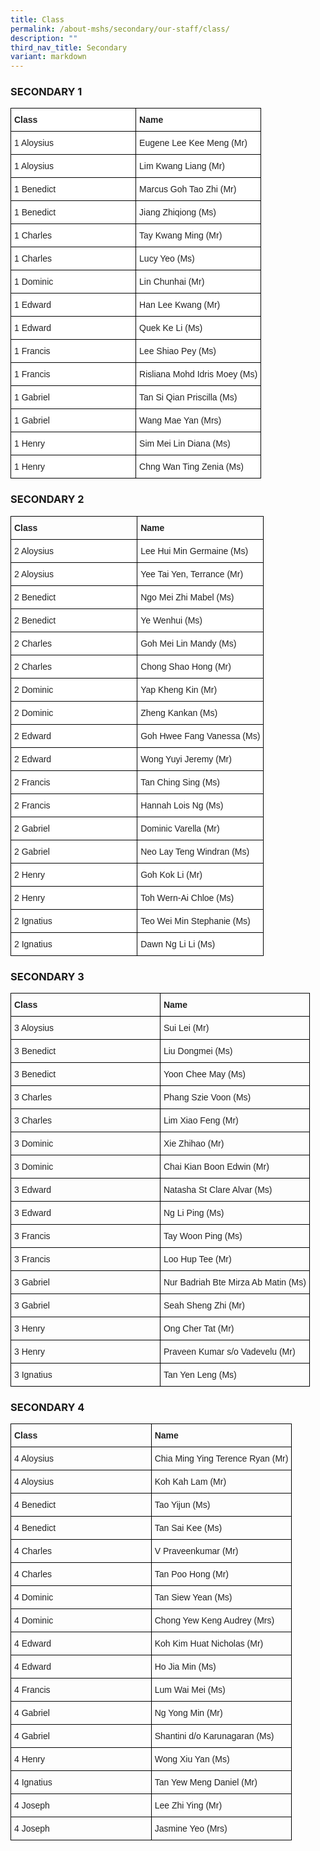 ```yaml
---
title: Class
permalink: /about-mshs/secondary/our-staff/class/
description: ""
third_nav_title: Secondary
variant: markdown
---
```

### SECONDARY 1

<style type="text/css">
.tg  {border-collapse:collapse;border-spacing:0;}
.tg td{border-color:black;border-style:solid;border-width:1px;font-family:Arial, sans-serif;font-size:14px;
  overflow:hidden;padding:10px 5px;word-break:normal;}
.tg th{border-color:black;border-style:solid;border-width:1px;font-family:Arial, sans-serif;font-size:14px;
  font-weight:normal;overflow:hidden;padding:10px 5px;word-break:normal;}
.tg .tg-clhh{background-color:#FFF;color:#222;font-weight:bold;text-align:left;vertical-align:middle}
.tg .tg-1ppo{background-color:#FFF;color:#222;text-align:left;vertical-align:middle}
.tg .tg-tsok{background-color:#FFF;color:#222;text-align:left;vertical-align:top}
</style>
<table style="table-layout: fixed; width: 100%;" class="tg">
<thead>
  <tr>
    <th class="tg-clhh"><span style="color:#222;background-color:transparent">Class</span></th>
    <th class="tg-clhh"><span style="color:#222;background-color:transparent">Name</span></th>
  </tr>
</thead>
<tbody>
  <tr>
    <td style="width: 50%" class="tg-1ppo"><span style="color:#222;background-color:transparent">1 Aloysius</span></td>
    <td style="width: 50%" class="tg-1ppo"><span style="color:#222;background-color:transparent">Eugene Lee Kee Meng (Mr)  </span></td>
  </tr>
  <tr>
    <td style="width: 50%" class="tg-1ppo"><span style="color:#222;background-color:transparent">1 Aloysius</span></td>
    <td style="width: 50%" class="tg-1ppo"><span style="color:#222;background-color:transparent">Lim Kwang Liang (Mr)</span></td>
  </tr>
  <tr>
    <td style="width: 50%" class="tg-1ppo"><span style="color:#222;background-color:transparent">1 Benedict </span></td>
    <td style="width: 50%" class="tg-1ppo"><span style="color:#222;background-color:transparent">Marcus Goh Tao Zhi (Mr)</span></td>
  </tr>
  <tr>
    <td style="width: 50%" class="tg-1ppo"><span style="color:#222;background-color:transparent">1 Benedict</span></td>
    <td style="width: 50%" class="tg-1ppo"><span style="color:#222;background-color:transparent">Jiang Zhiqiong (Ms) </span></td>
  </tr>
  <tr>
    <td style="width: 50%" class="tg-1ppo"><span style="color:#222;background-color:transparent">1 Charles</span></td>
    <td style="width: 50%" class="tg-1ppo"><span style="color:#222;background-color:transparent">Tay Kwang Ming (Mr) </span></td>
  </tr>
  <tr>
    <td style="width: 50%" class="tg-1ppo"><span style="color:#222;background-color:transparent">1 Charles</span></td>
    <td style="width: 50%" class="tg-tsok">Lucy Yeo (Ms) </td>
  </tr>
  
  <tr>
    <td style="width: 50%" class="tg-1ppo"><span style="color:#222;background-color:transparent">1 Dominic</span></td>
    <td style="width: 50%" class="tg-1ppo"><span style="color:#222;background-color:transparent">Lin Chunhai (Mr)</span></td>
  </tr>
  <tr>
    <td style="width: 50%" class="tg-1ppo"><span style="color:#222;background-color:transparent">1 Edward</span></td>
    <td style="width: 50%" class="tg-1ppo"><span style="color:#222;background-color:transparent">Han Lee Kwang (Mr) </span></td>
  </tr>
  <tr>
    <td style="width: 50%" class="tg-1ppo"><span style="color:#222;background-color:transparent">1 Edward</span></td>
    <td style="width: 50%" class="tg-1ppo"><span style="color:#222;background-color:transparent">Quek Ke Li (Ms)</span></td>
  </tr>
  <tr>
    <td style="width: 50%" class="tg-1ppo"><span style="color:#222;background-color:transparent">1 Francis</span></td>
    <td style="width: 50%" class="tg-1ppo"><span style="color:#222;background-color:transparent">Lee Shiao Pey (Ms) </span></td>
  </tr>
  <tr>
    <td style="width: 50%" class="tg-1ppo"><span style="color:#222;background-color:transparent">1 Francis</span></td>
    <td style="width: 50%" class="tg-1ppo"><span style="color:#222;background-color:transparent">Risliana Mohd Idris Moey (Ms) </span></td>
  </tr>
  <tr>
    <td style="width: 50%" class="tg-1ppo"><span style="color:#222;background-color:transparent">1 Gabriel</span></td>
    <td style="width: 50%" class="tg-1ppo"><span style="color:#222;background-color:transparent">Tan Si Qian Priscilla (Ms) </span></td>
  </tr>
  <tr>
    <td style="width: 50%" class="tg-1ppo"><span style="color:#222;background-color:transparent">1 Gabriel</span></td>
    <td style="width: 50%" class="tg-1ppo"><span style="color:#222;background-color:transparent">Wang Mae Yan (Mrs)  </span></td>
  </tr>
  <tr>
    <td style="width: 50%" class="tg-1ppo"><span style="color:#222;background-color:transparent">1 Henry</span></td>
    <td style="width: 50%" class="tg-1ppo"><span style="color:#222;background-color:transparent">Sim Mei Lin Diana (Ms) </span></td>
  </tr>

  <tr>
    <td style="width: 50%" class="tg-1ppo"><span style="color:#222;background-color:transparent">1 Henry</span></td>
    <td style="width: 50%" class="tg-1ppo"><span style="color:#222;background-color:transparent">Chng Wan Ting Zenia (Ms)  </span></td>
  </tr>
</tbody>
</table>

### SECONDARY 2

<style type="text/css">
.tg  {border-collapse:collapse;border-spacing:0;}
.tg td{border-color:black;border-style:solid;border-width:1px;font-family:Arial, sans-serif;font-size:14px;
  overflow:hidden;padding:10px 5px;word-break:normal;}
.tg th{border-color:black;border-style:solid;border-width:1px;font-family:Arial, sans-serif;font-size:14px;
  font-weight:normal;overflow:hidden;padding:10px 5px;word-break:normal;}
.tg .tg-vl7p{color:#222;text-align:left;vertical-align:middle}
.tg .tg-bb6y{color:#222;font-weight:bold;text-align:left;vertical-align:middle}
.tg .tg-brl1{color:#222;text-align:left;vertical-align:top}
</style>
<table style="table-layout: fixed; width: 100%;" class="tg">
<thead>
  <tr>
    <th style="width: 50%" class="tg-bb6y"><span style="color:#222;background-color:transparent">Class</span></th>
    <th style="width: 50%" class="tg-bb6y"><span style="color:#222;background-color:transparent">Name</span></th>
  </tr>
</thead>
<tbody>
	<tr>
    <td style="width: 50%" class="tg-1ppo"><span style="color:#222;background-color:transparent">2 Aloysius</span></td>
    <td style="width: 50%" class="tg-1ppo"><span style="color:#222;background-color:transparent">Lee Hui Min Germaine (Ms)  </span></td>
  </tr>
  <tr>
    <td style="width: 50%" class="tg-1ppo"><span style="color:#222;background-color:transparent">2 Aloysius</span></td>
    <td style="width: 50%" class="tg-1ppo"><span style="color:#222;background-color:transparent">Yee Tai Yen, Terrance (Mr)</span></td>
  </tr>
  <tr>
    <td style="width: 50%" class="tg-1ppo"><span style="color:#222;background-color:transparent">2 Benedict </span></td>
    <td style="width: 50%" class="tg-1ppo"><span style="color:#222;background-color:transparent">Ngo Mei Zhi Mabel (Ms)</span></td>
  </tr>
  <tr>
    <td style="width: 50%" class="tg-1ppo"><span style="color:#222;background-color:transparent">2 Benedict</span></td>
    <td style="width: 50%" class="tg-1ppo"><span style="color:#222;background-color:transparent">Ye Wenhui (Ms) </span></td>
  </tr>
  <tr>
    <td style="width: 50%" class="tg-1ppo"><span style="color:#222;background-color:transparent">2 Charles</span></td>
    <td style="width: 50%" class="tg-1ppo"><span style="color:#222;background-color:transparent">Goh Mei Lin Mandy (Ms) </span></td>
  </tr>
  <tr>
    <td style="width: 50%" class="tg-1ppo"><span style="color:#222;background-color:transparent">2 Charles</span></td>
    <td style="width: 50%" class="tg-tsok">Chong Shao Hong (Mr) </td>
  </tr>
  <tr>
    <td style="width: 50%" class="tg-1ppo"><span style="color:#222;background-color:transparent">2 Dominic</span></td>
    <td style="width: 50%" class="tg-1ppo"><span style="color:#222;background-color:transparent">Yap Kheng Kin (Mr) </span></td>
  </tr>
  <tr>
    <td style="width: 50%" class="tg-1ppo"><span style="color:#222;background-color:transparent">2 Dominic</span></td>
    <td style="width: 50%" class="tg-1ppo"><span style="color:#222;background-color:transparent">Zheng Kankan (Ms)</span></td>
  </tr>
  <tr>
    <td style="width: 50%" class="tg-1ppo"><span style="color:#222;background-color:transparent">2 Edward</span></td>
    <td style="width: 50%" class="tg-1ppo"><span style="color:#222;background-color:transparent">Goh Hwee Fang Vanessa (Ms) </span></td>
  </tr>
  <tr>
    <td style="width: 50%" class="tg-1ppo"><span style="color:#222;background-color:transparent">2 Edward</span></td>
    <td style="width: 50%" class="tg-1ppo"><span style="color:#222;background-color:transparent">Wong Yuyi Jeremy (Mr)</span></td>
  </tr>
  <tr>
    <td style="width: 50%" class="tg-1ppo"><span style="color:#222;background-color:transparent">2 Francis</span></td>
    <td style="width: 50%" class="tg-1ppo"><span style="color:#222;background-color:transparent">Tan Ching Sing (Ms) </span></td>
  </tr>
  <tr>
    <td style="width: 50%" class="tg-1ppo"><span style="color:#222;background-color:transparent">2 Francis</span></td>
    <td style="width: 50%" class="tg-1ppo"><span style="color:#222;background-color:transparent">Hannah Lois Ng (Ms) </span></td>
  </tr>
  <tr>
    <td style="width: 50%" class="tg-1ppo"><span style="color:#222;background-color:transparent">2 Gabriel</span></td>
    <td style="width: 50%" class="tg-1ppo"><span style="color:#222;background-color:transparent">Dominic Varella (Mr) </span></td>
  </tr>
  <tr>
    <td style="width: 50%" class="tg-1ppo"><span style="color:#222;background-color:transparent">2 Gabriel</span></td>
    <td style="width: 50%" class="tg-1ppo"><span style="color:#222;background-color:transparent">Neo Lay Teng Windran (Ms) </span></td>
  </tr>
  <tr>
    <td style="width: 50%" class="tg-1ppo"><span style="color:#222;background-color:transparent">2 Henry</span></td>
    <td style="width: 50%" class="tg-1ppo"><span style="color:#222;background-color:transparent">Goh Kok Li (Mr) </span></td>
  </tr>
  <tr>
    <td style="width: 50%" class="tg-1ppo"><span style="color:#222;background-color:transparent">2 Henry</span></td>
    <td style="width: 50%" class="tg-1ppo"><span style="color:#222;background-color:transparent">Toh Wern-Ai Chloe (Ms) </span></td>
  </tr>
  <tr>
    <td style="width: 50%" class="tg-1ppo"><span style="color:#222;background-color:transparent">2 Ignatius</span></td>
    <td style="width: 50%" class="tg-1ppo"><span style="color:#222;background-color:transparent">Teo Wei Min Stephanie (Ms)  </span></td>
  </tr>
  <tr>
    <td style="width: 50%" class="tg-1ppo"><span style="color:#222;background-color:transparent">2 Ignatius</span></td>
    <td style="width: 50%" class="tg-1ppo"><span style="color:#222;background-color:transparent">Dawn Ng Li Li (Ms) </span></td>
  </tr>
	</tbody>
</table>

### SECONDARY 3

<style type="text/css">
.tg  {border-collapse:collapse;border-spacing:0;}
.tg td{border-color:black;border-style:solid;border-width:1px;font-family:Arial, sans-serif;font-size:14px;
  overflow:hidden;padding:10px 5px;word-break:normal;}
.tg th{border-color:black;border-style:solid;border-width:1px;font-family:Arial, sans-serif;font-size:14px;
  font-weight:normal;overflow:hidden;padding:10px 5px;word-break:normal;}
.tg .tg-vl7p{color:#222;text-align:left;vertical-align:middle}
.tg .tg-bb6y{color:#222;font-weight:bold;text-align:left;vertical-align:middle}
</style>
<table style="table-layout: fixed; width: 100%;" class="tg">
<thead>
  <tr>
    <th style="width: 50%" class="tg-bb6y"><span style="color:#222;background-color:transparent">Class</span></th>
    <th style="width: 50%" class="tg-bb6y"><span style="color:#222;background-color:transparent">Name</span></th>
  </tr>
</thead>
<tbody>
  	<tr>
    <td style="width: 50%" class="tg-vl7p"><span style="color:#222;background-color:transparent">3 Aloysius</span></td>
    <td style="width: 50%" class="tg-vl7p"><span style="color:#222;background-color:transparent">Sui Lei (Mr) </span></td>
  </tr>
   <tr>
    <td style="width: 50%" class="tg-vl7p"><span style="color:#222;background-color:transparent">3 Benedict</span></td>
    <td style="width: 50%" class="tg-vl7p"><span style="color:#222;background-color:transparent">Liu Dongmei (Ms)</span></td>
  </tr>
  <tr>
    <td style="width: 50%" class="tg-vl7p"><span style="color:#222;background-color:transparent">3 Benedict </span></td>
    <td style="width: 50%" class="tg-vl7p"><span style="color:#222;background-color:transparent">Yoon Chee May (Ms) </span></td>
  </tr>
  <tr>
    <td style="width: 50%" class="tg-vl7p"><span style="color:#222;background-color:transparent">3 Charles</span></td>
    <td style="width: 50%" class="tg-vl7p"><span style="color:#222;background-color:transparent">Phang Szie Voon (Ms) </span></td>
  </tr>
  <tr>
    <td style="width: 50%" class="tg-vl7p"><span style="color:#222;background-color:transparent">3 Charles </span></td>
    <td style="width: 50%" class="tg-vl7p"><span style="color:#222;background-color:transparent">Lim Xiao Feng (Mr) </span></td>
  </tr>
  <tr>
    <td style="width: 50%" class="tg-vl7p"><span style="color:#222;background-color:transparent">3 Dominic</span></td>
    <td style="width: 50%" class="tg-vl7p"><span style="color:#222;background-color:transparent">Xie Zhihao (Mr) </span></td>
  </tr>
  <tr>
    <td style="width: 50%" class="tg-vl7p"><span style="color:#222;background-color:transparent">3 Dominic </span></td>
    <td style="width: 50%" class="tg-vl7p"><span style="color:#222;background-color:transparent">Chai Kian Boon Edwin (Mr) </span></td>
  </tr>
  <tr>
    <td style="width: 50%" class="tg-vl7p"><span style="color:#222;background-color:transparent">3 Edward</span></td>
    <td style="width: 50%" class="tg-vl7p"><span style="color:#222;background-color:transparent">Natasha St Clare Alvar (Ms) </span></td>
  </tr>
  <tr>
    <td style="width: 50%" class="tg-vl7p"><span style="color:#222;background-color:transparent">3 Edward </span></td>
    <td style="width: 50%" class="tg-vl7p"><span style="color:#222;background-color:transparent">Ng Li Ping (Ms) </span></td>
  </tr>
  <tr>
    <td style="width: 50%" class="tg-vl7p"><span style="color:#222;background-color:transparent">3 Francis</span></td>
    <td style="width: 50%" class="tg-vl7p"><span style="color:#222;background-color:transparent">Tay Woon Ping (Ms) </span></td>
  </tr>
	  <tr>
    <td style="width: 50%" class="tg-vl7p"><span style="color:#222;background-color:transparent">3 Francis</span></td>
    <td style="width: 50%" class="tg-vl7p"><span style="color:#222;background-color:transparent">Loo Hup Tee (Mr) </span></td>
  </tr>
  <tr>
    <td style="width: 50%" class="tg-vl7p"><span style="color:#222;background-color:transparent">3 Gabriel</span></td>
    <td style="width: 50%" class="tg-vl7p"><span style="color:#222;background-color:transparent">Nur Badriah Bte Mirza Ab Matin (Ms) </span></td>
  </tr>
  <tr>
    <td style="width: 50%" class="tg-vl7p"><span style="color:#222;background-color:transparent">3 Gabriel</span></td>
    <td style="width: 50%" class="tg-vl7p"><span style="color:#222;background-color:transparent">Seah Sheng Zhi (Mr) </span></td>
  </tr>
  <tr>
    <td style="width: 50%" class="tg-vl7p"><span style="color:#222;background-color:transparent">3 Henry</span></td>
    <td style="width: 50%" class="tg-vl7p"><span style="color:#222;background-color:transparent">Ong Cher Tat (Mr) </span></td>
  </tr>
  <tr>
    <td style="width: 50%" class="tg-vl7p"><span style="color:#222;background-color:transparent">3 Henry</span></td>
    <td style="width: 50%" class="tg-vl7p"><span style="color:#222;background-color:transparent">Praveen Kumar s/o Vadevelu (Mr)</span></td>
  </tr>
  <tr>
    <td style="width: 50%" class="tg-vl7p"><span style="color:#222;background-color:transparent">3 Ignatius</span></td>
    <td style="width: 50%" class="tg-vl7p"><span style="color:#222;background-color:transparent">Tan Yen Leng (Ms)</span></td>
  </tr>
 
</tbody>
</table>

### SECONDARY 4

<style type="text/css">
.tg  {border-collapse:collapse;border-spacing:0;}
.tg td{border-color:black;border-style:solid;border-width:1px;font-family:Arial, sans-serif;font-size:14px;
  overflow:hidden;padding:10px 5px;word-break:normal;}
.tg th{border-color:black;border-style:solid;border-width:1px;font-family:Arial, sans-serif;font-size:14px;
  font-weight:normal;overflow:hidden;padding:10px 5px;word-break:normal;}
.tg .tg-vl7p{color:#222;text-align:left;vertical-align:middle}
.tg .tg-bb6y{color:#222;font-weight:bold;text-align:left;vertical-align:middle}
</style>
<table style="table-layout: fixed; width: 100%;" class="tg">
<thead>
  <tr>
    <th style="width: 50%" class="tg-bb6y"><span style="color:#222;background-color:transparent">Class</span></th>
    <th style="width: 50%" class="tg-bb6y"><span style="color:#222;background-color:transparent">Name</span></th>
  </tr>
</thead>
<tbody>
  <tr>
    <td style="width: 50%" class="tg-vl7p"><span style="color:#222;background-color:transparent">4 Aloysius </span></td>
    <td style="width: 50%" class="tg-vl7p"><span style="color:#222;background-color:transparent">Chia Ming Ying Terence Ryan (Mr)</span></td>
  </tr>
  <tr>
    <td style="width: 50%" class="tg-vl7p"><span style="color:#222;background-color:transparent">4 Aloysius  </span></td>
    <td style="width: 50%" class="tg-vl7p"><span style="color:#222;background-color:transparent">Koh Kah Lam (Mr) </span></td>
  </tr>
  <tr>
    <td style="width: 50%" class="tg-vl7p"><span style="color:#222;background-color:transparent">4 Benedict  </span></td>
    <td style="width: 50%" class="tg-vl7p"><span style="color:#222;background-color:transparent">Tao Yijun (Ms)</span></td>
  </tr>
   <tr>
    <td style="width: 50%" class="tg-vl7p"><span style="color:#222;background-color:transparent">4 Benedict  </span></td>
    <td style="width: 50%" class="tg-vl7p"><span style="color:#222;background-color:transparent">Tan Sai Kee (Ms)</span></td>
  </tr>
  <tr>
    <td style="width: 50%" class="tg-vl7p"><span style="color:#222;background-color:transparent">4 Charles </span></td>
    <td style="width: 50%" class="tg-vl7p"><span style="color:#222;background-color:transparent">V Praveenkumar (Mr)</span></td>
  </tr>
   <tr>
    <td style="width: 50%" class="tg-vl7p"><span style="color:#222;background-color:transparent">4 Charles </span></td>
    <td style="width: 50%" class="tg-vl7p"><span style="color:#222;background-color:transparent">Tan Poo Hong (Mr)</span></td>
  </tr>
  <tr>
    <td style="width: 50%" class="tg-vl7p"><span style="color:#222;background-color:transparent">4 Dominic </span></td>
    <td style="width: 50%" class="tg-vl7p"><span style="color:#222;background-color:transparent">Tan Siew Yean (Ms) </span></td>
  </tr>
  <tr>
    <td style="width: 50%" class="tg-vl7p"><span style="color:#222;background-color:transparent">4 Dominic </span></td>
    <td style="width: 50%" class="tg-vl7p"><span style="color:#222;background-color:transparent">Chong Yew Keng Audrey (Mrs) </span></td>
  </tr>
  <tr>
    <td style="width: 50%" class="tg-vl7p"><span style="color:#222;background-color:transparent">4 Edward</span></td>
    <td style="width: 50%" class="tg-vl7p"><span style="color:#222;background-color:transparent">Koh Kim Huat Nicholas (Mr) </span></td>
  </tr>
  <tr>
    <td style="width: 50%" class="tg-vl7p"><span style="color:#222;background-color:transparent">4 Edward</span></td>
    <td style="width: 50%" class="tg-vl7p"><span style="color:#222;background-color:transparent">Ho Jia Min (Ms) </span></td>
  </tr>
  <tr>
    <td style="width: 50%" class="tg-vl7p"><span style="color:#222;background-color:transparent">4 Francis</span></td>
    <td style="width: 50%" class="tg-vl7p"><span style="color:#222;background-color:transparent">Lum Wai Mei (Ms) </span></td>
  </tr>
  <tr>
    <td style="width: 50%" class="tg-vl7p"><span style="color:#222;background-color:transparent">4 Gabriel</span></td>
    <td style="width: 50%" class="tg-vl7p"><span style="color:#222;background-color:transparent">Ng Yong Min (Mr)</span></td>
  </tr>
  <tr>
    <td style="width: 50%" class="tg-vl7p"><span style="color:#222;background-color:transparent">4 Gabriel</span></td>
    <td style="width: 50%" class="tg-vl7p"><span style="color:#222;background-color:transparent">Shantini d/o Karunagaran (Ms) </span></td>
  </tr>
  <tr>
    <td style="width: 50%" class="tg-vl7p"><span style="color:#222;background-color:transparent">4 Henry</span></td>
    <td style="width: 50%" class="tg-vl7p"><span style="color:#222;background-color:transparent">Wong Xiu Yan (Ms) </span></td>
  </tr>
  <tr>
    <td style="width: 50%" class="tg-vl7p"><span style="color:#222;background-color:transparent">4 Ignatius</span></td>
    <td style="width: 50%" class="tg-vl7p"><span style="color:#222;background-color:transparent">Tan Yew Meng Daniel (Mr) </span></td>
  </tr>
  <tr>
    <td style="width: 50%" class="tg-vl7p"><span style="color:#222;background-color:transparent">4 Joseph</span></td>
    <td style="width: 50%" class="tg-vl7p"><span style="color:#222;background-color:transparent">Lee Zhi Ying (Mr)  </span></td>
  </tr>
  <tr>
    <td style="width: 50%" class="tg-vl7p"><span style="color:#222;background-color:transparent">4 Joseph</span></td>
    <td style="width: 50%" class="tg-vl7p"><span style="color:#222;background-color:transparent">Jasmine Yeo (Mrs)</span></td>
  </tr>
</tbody>
</table>